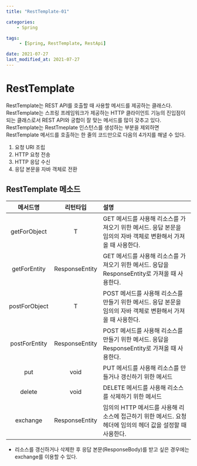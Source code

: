 ```yaml
---
title: "RestTemplate-01"

categories:
    - Spring

tags:
     - [Spring, RestTemplate, RestApi]

date: 2021-07-27
last_modified_at: 2021-07-27
---
```


# RestTemplate  

RestTemplate는 REST API를 호출할 때 사용할 메서드를 제공하는 클래스다. RestTemplate는 스프링 프레임워크가 제공하는 HTTP 클라이언트 기능의 진입점이 되는 클래스로서 REST API와 궁합이 잘 맞는 메서드를 많이 갖추고 있다.   
RestTemplate는 RestTmeplate 인스턴스를 생성하는 부분을 제외하면 RestTemplate 메서드를 호출하는 한 줄의 코드만으로 다음의 4가지를 해낼 수 있다.    
1. 요청 URI 조립
2. HTTP 요청 전송
3. HTTP 응답 수신
4. 응답 본문을 자바 객체로 전환


## RestTemplate 메소드

|메서드명|리턴타입|설명|
|:--:|:--:|:--|
|getForObject|T|GET 메서드를 사용해 리소스를 가져오기 위한 메서드. 응답 본문을 임의의 자바 객체로 변환해서 가져올 때 사용한다.|
|getForEntity|ResponseEntity|GET 메서드를 사용해 리소스를 가져오기 위한 메서드. 응답을 ResponseEntity로 가져올 때 사용한다.|
|postForObject|T|POST 메서드를 사용해 리소스를 만들기 위한 메서드. 응답 본문을 임의의 자바 객체로 변환해서 가져올 때 사용한다.|
|postForEntity|ResponseEntity|POST 메서드를 사용해 리소스를 만들기 위한 메서드. 응답을 ResponseEntity로 가져올 때 사용한다.|
|put|void|PUT 메서드를 사용해 리소스를 만들거나 갱신하기 위한 메서드|
|delete|void|DELETE 메서드를 사용해 리소스를 삭제하기 위한 메서드|
|exchange|ResponseEntity|임의의 HTTP 메서드를 사용해 리소스에 접근하기 위한 메서드. 요청 헤더에 임의의 헤더 값을 설정할 때 사용한다.|  

  
* 리소스를 갱신하거나 삭제한 후 응답 본문(ResponseBody)를 받고 싶은 경우에는 exchange를 이용할 수 있다.

